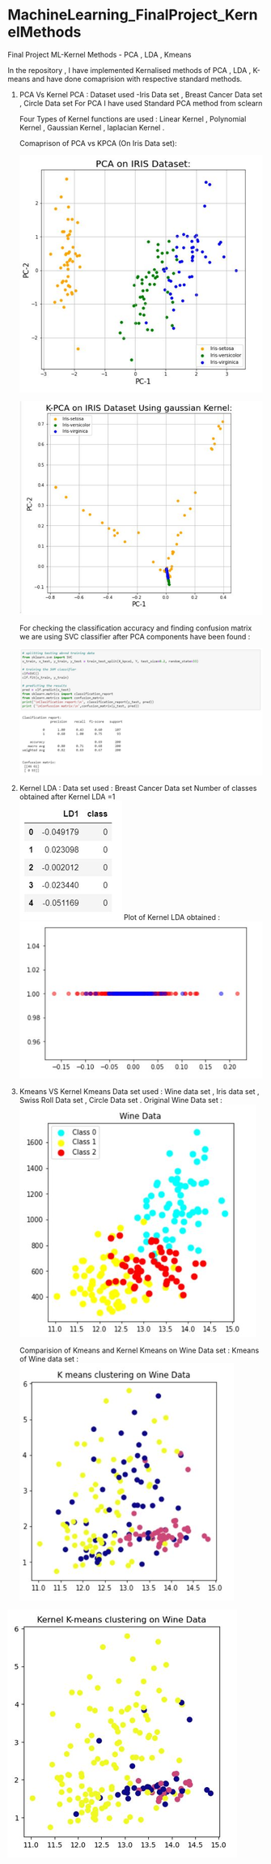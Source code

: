 # MachineLearning_FinalProject_KernelMethods
Final Project ML-Kernel Methods - PCA , LDA , Kmeans

In the repository , I have implemented Kernalised methods of PCA , LDA , K-means and have done comaprision with respective standard methods.

1. PCA Vs Kernel PCA :
   Dataset used -Iris Data set , Breast Cancer Data set , Circle Data set 
   For PCA I have used Standard PCA method from sclearn 
   
   Four Types of Kernel functions are used :
   Linear Kernel , Polynomial Kernel , Gaussian Kernel , laplacian Kernel .
   
   Comaprison of PCA vs KPCA (On Iris Data set):
   
   ![PCA on Iris](https://github.com/mishpri0209/MachineLearning_FinalProject_KernelMethods/blob/main/Observations/KPCA_iris/PCA_iris_plt.JPG)
   
   ![PCA on Iris](https://github.com/mishpri0209/MachineLearning_FinalProject_KernelMethods/blob/main/Observations/KPCA_iris/KPCA_iris_gaussian_plt.JPG)

   For checking the classification accuracy and finding confusion matrix we are using SVC classifier after PCA components have been found :
   
   ![AccuracyScore](https://github.com/mishpri0209/MachineLearning_FinalProject_KernelMethods/blob/main/Observations/KPCA_iris/accuracy_Score.JPG)
   
 2. Kernel LDA :
    Data set used : Breast Cancer Data set 
    Number of classes obtained after Kernel LDA =1     
     ![LDA on BCD](https://github.com/mishpri0209/MachineLearning_FinalProject_KernelMethods/blob/main/Observations/KLDA_breast/LDA_Class.JPG)
     Plot of Kernel LDA obtained :
     ![LDA on BCD](https://github.com/mishpri0209/MachineLearning_FinalProject_KernelMethods/blob/main/Observations/KLDA_breast/gaussian.JPG)
    
 4. Kmeans VS Kernel Kmeans 
    Data set used : Wine data set , Iris data set , Swiss Roll Data set , Circle Data set .
    Original Wine Data set :
    ![Wine Data](https://github.com/mishpri0209/MachineLearning_FinalProject_KernelMethods/blob/main/Observations/kmeans/wine_Data.JPG)
    
    Comparision of Kmeans and Kernel Kmeans on Wine Data set :
    Kmeans of Wine data set :
    ![Kmeans_wine](https://github.com/mishpri0209/MachineLearning_FinalProject_KernelMethods/blob/main/Observations/kmeans/wine_kmenas.JPG)
   
   ![Poly_kmeans_Wine](https://github.com/mishpri0209/MachineLearning_FinalProject_KernelMethods/blob/main/Observations/kmeans/wine_poly.JPG)
    

